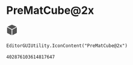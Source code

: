 # PreMatCube@2x
![](/img/PreMatCube@2x.png)

``` CSharp
EditorGUIUtility.IconContent("PreMatCube@2x")
```
```
402876103614817647
```
